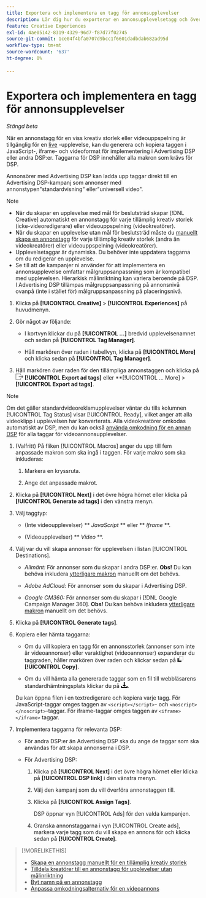 ```yaml
---
title: Exportera och implementera en tagg för annonsupplevelser
description: Lär dig hur du exporterar en annonsupplevelsetagg och överför den till en Advertising DSP-kampanj.
feature: Creative Experiences
exl-id: 4ae05142-8319-4329-96d7-f87d77f02745
source-git-commit: 1ce04f4bfa0707d9bcc1f6601dadbdab682ad95d
workflow-type: tm+mt
source-wordcount: '637'
ht-degree: 0%

---
```


# Exportera och implementera en tagg för annonsupplevelser

*Stängd beta*

När en annonstagg för en viss kreativ storlek eller videouppspelning är tillgänglig för en [live](experience-about.md#experience-statuses) -upplevelse, kan du generera och kopiera taggen i JavaScript-, iframe- och videoformat för implementering i Advertising DSP eller andra DSP:er. Taggarna för DSP innehåller alla makron som krävs för DSP.

Annonsörer med Advertising DSP kan ladda upp taggar direkt till en Advertising DSP-kampanj som annonser med annonstypen&quot;standardvisning&quot; eller&quot;universell video&quot;.

>[!NOTE]
>
>* När du skapar en upplevelse med mål för beslutsträd skapar [!DNL Creative] automatiskt en annonstagg för varje tillämplig kreativ storlek (icke-videoredigerare) eller videouppspelning (videokreatörer).
>* När du skapar en upplevelse utan mål för beslutsträd måste du [manuellt skapa en annonstagg](experience-tag-create-manually.md) för varje tillämplig kreativ storlek (andra än videokreatörer) eller videouppspelning (videokreatörer).
>* Upplevelsetaggar är dynamiska. Du behöver inte uppdatera taggarna om du redigerar en upplevelse.
>* Se till att de kampanjer ni använder för att implementera en annonsupplevelse omfattar målgruppsanpassning som är kompatibel med upplevelsen. Hierarkisk målinriktning kan variera beroende på DSP. I Advertising DSP tillämpas målgruppsanpassning på annonsnivå ovanpå (inte i stället för) målgruppsanpassning på placeringsnivå.

1. Klicka på **[!UICONTROL Creative]** > **[!UICONTROL Experiences]** på huvudmenyn.

1. Gör något av följande:<!-- I see multiselect, but it's not actually working for me as of 2/3 so I don't know how exporting multiple tags works.-->

   * I kortvyn klickar du på **[!UICONTROL ...]** bredvid upplevelsenamnet och sedan på **[!UICONTROL Tag Manager]**.

   * Håll markören över raden i tabellvyn, klicka på **[!UICONTROL More]** och klicka sedan på **[!UICONTROL Tag Manager]**.

1. Håll markören över raden för den tillämpliga annonstaggen och klicka på ![Exportera annonstaggar](/help/creative/assets/export.png "Exportera annonstaggar") **[!UICONTROL Export ad tags]** eller **[!UICONTROL ... More] > **[!UICONTROL Export ad tags]**.

>[!NOTE]
>
>Om det gäller standardvideoreklamupplevelser väntar du tills kolumnen [!UICONTROL Tag Status] visar [!UICONTROL Ready], vilket anger att alla videoklipp i upplevelsen har konverterats. Alla videokreatörer omkodas automatiskt av DSP, men du kan också [använda omkodning för en annan DSP](experience-tag-video-transcoding.md) för alla taggar för videoannonsupplevelser.

<!-- Tag Manager has only a list view, but no card view, as of 2/2. -->

1. (Valfritt) På fliken [!UICONTROL Macros] anger du upp till fem anpassade makron som ska ingå i taggen. För varje makro som ska inkluderas:

   1. Markera en kryssruta.<!-- Explain more -->

   1. Ange det anpassade makrot.<!-- Explain more -->

1. Klicka på **[!UICONTROL Next]** i det övre högra hörnet eller klicka på **[!UICONTROL Generate ad tags]** i den vänstra menyn.

1. Välj taggtyp:

   * (Inte videoupplevelser) ** *JavaScript* ** eller ** *Iframe* **.

   * (Videoupplevelser) ** *Video* **.

1. Välj var du vill skapa annonser för upplevelsen i listan [!UICONTROL Destinations].

   * *Allmänt:* För annonser som du skapar i andra DSP:er. **Obs!** Du kan behöva inkludera [ytterligare makron](/help/creative/creative-macros.md) manuellt om det behövs.

   * *Adobe AdCloud:* För annonser som du skapar i Advertising DSP.

   * *Google CM360:* För annonser som du skapar i [!DNL Google Campaign Manager 360]. **Obs!** Du kan behöva inkludera [ytterligare makron](/help/creative/creative-macros.md) manuellt om det behövs.

1. Klicka på **[!UICONTROL Generate tags]**.

1. Kopiera eller hämta taggarna:

   * Om du vill kopiera en tagg för en annonsstorlek (annonser som inte är videoannonser) eller varaktighet (videoannonser) expanderar du taggraden, håller markören över raden och klickar sedan på ![Kopiera](/help/creative/assets/copy.png "Kopiera") **[!UICONTROL Copy]**.<!-- why diff than "Copy to clipboard icon used to copy macros for creatives? -->

   * Om du vill hämta alla genererade taggar som en fil till webbläsarens standardhämtningsplats klickar du på ![Hämta taggar](/help/creative/assets/download.png "Hämta taggar").

   Du kan öppna filen i en textredigerare och kopiera varje tagg. För JavaScript-taggar omges taggen av `<script></script>`- och `<noscript></noscript>`-taggar. För iframe-taggar omges taggen av `<iframe></iframe>` taggar.

1. Implementera taggarna för relevanta DSP:

   * För andra DSP:er än Advertising DSP ska du ange de taggar som ska användas för att skapa annonserna i DSP.

   * För Advertising DSP:

      1. Klicka på **[!UICONTROL Next]** i det övre högra hörnet eller klicka på **[!UICONTROL DSP link]** i den vänstra menyn.

      1. Välj den kampanj som du vill överföra annonstaggen till.

      1. Klicka på **[!UICONTROL Assign Tags]**.

         DSP öppnar vyn [!UICONTROL Ads] för den valda kampanjen.

      1. Granska annonstaggarna i vyn [!UICONTROL Create ads], markera varje tagg som du vill skapa en annons för och klicka sedan på **[!UICONTROL Create]**.

<!-- no way to get back to the Creative Tag Manager -- you have to click back through the main menu -->

<!-- Add this info, with descriptions:

## Ad tag formats

### JavaScript

### Iframe

-->

>[!MORELIKETHIS]
>
>* [Skapa en annonstagg manuellt för en tillämplig kreativ storlek](experience-tag-create-manually.md)
>* [Tilldela kreatörer till en annonstagg för upplevelser utan målinriktning](experience-tag-assign-creatives.md)
>* [Byt namn på en annonstagg](experience-tag-rename.md)
>* [Anpassa omkodningsalternativ för en videoannons ](experience-tag-video-transcoding.md)
